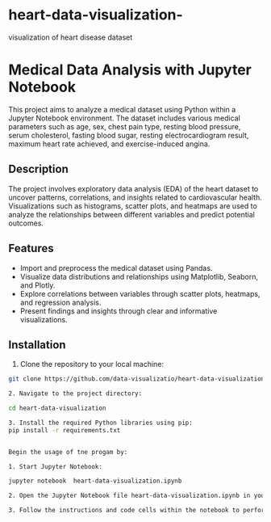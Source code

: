 # heart-data-visualization-
visualization of heart disease dataset

# Medical Data Analysis with Jupyter Notebook

This project aims to analyze a medical dataset using Python within a Jupyter Notebook environment. The dataset includes various medical parameters such as age, sex, chest pain type, resting blood pressure, serum cholesterol, fasting blood sugar, resting electrocardiogram result, maximum heart rate achieved, and exercise-induced angina.

## Description

The project involves exploratory data analysis (EDA) of the heart dataset to uncover patterns, correlations, and insights related to cardiovascular health. Visualizations such as histograms, scatter plots, and heatmaps are used to analyze the relationships between different variables and predict potential outcomes.

## Features

- Import and preprocess the medical dataset using Pandas.
- Visualize data distributions and relationships using Matplotlib, Seaborn, and Plotly.
- Explore correlations between variables through scatter plots, heatmaps, and regression analysis.
- Present findings and insights through clear and informative visualizations.

## Installation

1. Clone the repository to your local machine:

```bash
git clone https://github.com/data-visualizatio/heart-data-visualization.git

2. Navigate to the project directory:

cd heart-data-visualization

3. Install the required Python libraries using pip:
pip install -r requirements.txt


Begin the usage of tne progam by:

1. Start Jupyter Notebook:

jupyter notebook  heart-data-visualization.ipynb

2. Open the Jupyter Notebook file heart-data-visualization.ipynb in your browser.

3. Follow the instructions and code cells within the notebook to perform data analysis and visualize the medical dataset.


